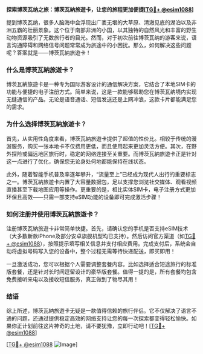 **探索博茨瓦纳之旅：博茨瓦納旅遊卡，让您的旅程更加便捷[[TG💪+ @esim1088](https://t.me/s/esim1088)]**

提到博茨瓦纳，很多人脑海中会浮现出广袤无垠的大草原、清澈见底的湖泊以及非洲五霸的壮丽景象。这个位于南部非洲的小国，以其独特的自然风光和丰富的野生动物资源吸引了无数旅行者的目光。然而，对于初次前往博茨瓦纳的游客来说，语言沟通障碍和网络信号问题常常成为旅途中的小困扰。那么，如何解决这些问题呢？答案就是——博茨瓦納旅遊卡！

### **什么是博茨瓦納旅遊卡？**

博茨瓦納旅遊卡是一种专为国际游客设计的通信解决方案，它结合了本地SIM卡的功能与便捷的电子注册方式。简单来说，这是一款能够帮助您在博茨瓦纳境内实现无缝通信的产品。无论是语音通话、短信发送还是上网冲浪，这款卡片都能满足您的需求。

### **为什么选择博茨瓦納旅遊卡？**

首先，从实用性角度来看，博茨瓦納旅遊卡提供了超值的性价比。相较于传统的漫游服务，购买一张本地卡不仅费用更低，而且使用起来更加灵活方便。其次，在野外探险或偏远地区旅行时，稳定的网络连接至关重要。而博茨瓦納旅遊卡正是针对这一点进行了优化，确保您无论身处何地都能保持在线状态。

此外，随着智能手机普及率逐年攀升，“流量至上”已经成为现代人出行的重要标志之一。博茨瓦納旅遊卡内置了大容量数据包，足以支撑您浏览社交媒体、观看视频直播甚至下载地图应用等操作。更重要的是，相比实体SIM卡，电子注册方式更加环保且高效——只需一部支持eSIM功能的设备即可完成激活步骤！

### **如何注册并使用博茨瓦納旅遊卡？**

注册博茨瓦納旅遊卡非常简单快捷。首先，请确认您的手机是否支持eSIM技术（大多数新款iPhone及部分安卓旗舰机型均已支持）。然后访问官方渠道（如[TG💪+ @esim1088](https://t.me/s/esim1088)），按照提示填写相关信息并支付相应费用。完成支付后，系统会自动将虚拟号码写入您的设备中，整个过程无需等待快递配送，即买即用！

一旦激活成功，您可以根据个人需要调整套餐内容。比如选择适合短途旅行的标准版套餐，还是针对长时间逗留设计的豪华版套餐。值得一提的是，所有套餐均包含免费接听来电以及接收短信服务，真正做到了物尽其用！

### **结语**

综上所述，博茨瓦納旅遊卡无疑是一款值得信赖的旅行伴侣。它不仅解决了语言不通的问题，还通过提供稳定高效的网络支持让您的每一次探索都变得轻松愉快。如果你正计划前往这片神奇的土地，请不要犹豫，立即行动吧！[[TG💪+ @esim1088](https://t.me/s/esim1088)]

[[TG💪+ @esim1088](https://t.me/s/esim1088) ![Image](https://i.postimg.cc/4NQfJmqS/Snipaste-2025-05-13-00-14-12.png)]
